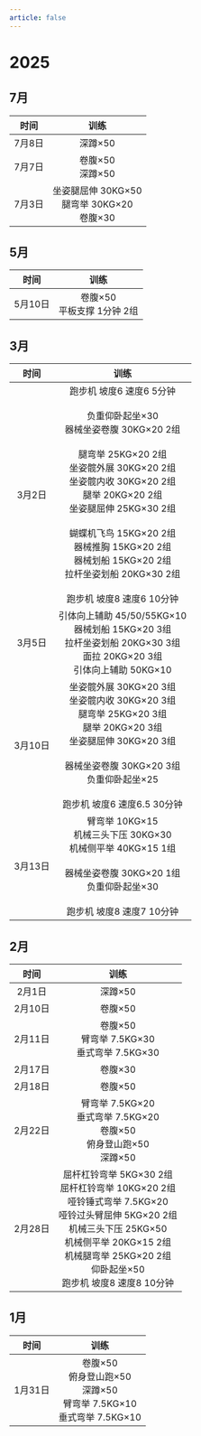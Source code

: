 ```yaml
---
article: false
---
```


# 2025

## 7月

|  时间  |                      训练                      |
|:----:|:--------------------------------------------:|
| 7月8日 |                    深蹲×50                     |
| 7月7日 |               卷腹×50<br/>深蹲×50                |
| 7月3日 | 坐姿腿屈伸 30KG×50<br/>腿弯举 30KG×20<br/>卷腹×30<br/> |

## 5月

|  时间   |          训练           |
|:-----:|:---------------------:|
| 5月10日 | 卷腹×50<br/>平板支撑 1分钟 2组 |

## 3月

|  时间   |                                                                                                                                          训练                                                                                                                                           |
|:-----:|:-------------------------------------------------------------------------------------------------------------------------------------------------------------------------------------------------------------------------------------------------------------------------------------:|
| 3月2日  | 跑步机 坡度6 速度6  5分钟<br/><br/>负重仰卧起坐×30<br/>器械坐姿卷腹 30KG×20 2组<br/><br/>腿弯举 25KG×20 2组<br/>坐姿髋外展 30KG×20 2组<br/>坐姿髋内收 30KG×20 2组<br/>腿举 20KG×20 2组<br/>坐姿腿屈伸 25KG×30 2组<br/><br/>蝴蝶机飞鸟 15KG×20 2组<br/>器械推胸 15KG×20 2组<br/>器械划船 15KG×20 2组<br/>拉杆坐姿划船 20KG×30 2组<br/><br/>跑步机 坡度8 速度6  10分钟 |
| 3月5日  |                                                                                          引体向上辅助 45/50/55KG×10<br/>器械划船 15KG×20 3组<br/>拉杆坐姿划船 20KG×30 3组<br/>面拉 20KG×20 3组<br/>引体向上辅助 50KG×10                                                                                          |
| 3月10日 |                                                         坐姿髋外展 30KG×20 3组<br/>坐姿髋内收 30KG×20 3组<br/>腿弯举 25KG×20 3组<br/>腿举 20KG×20 3组<br/>坐姿腿屈伸 30KG×20 3组<br/><br/>器械坐姿卷腹 30KG×20 3组<br/>负重仰卧起坐×25<br/><br/>跑步机 坡度6 速度6.5  30分钟                                                         |
| 3月13日 |                                                                                臂弯举 10KG×15<br/>机械三头下压 30KG×30<br/>机械侧平举 40KG×15 1组<br/><br/>器械坐姿卷腹 30KG×20 1组<br/>负重仰卧起坐×30<br/><br/>跑步机 坡度8 速度7  10分钟                                                                                |

## 2月

|  时间   |                                                                                       训练                                                                                       |
|:-----:|:------------------------------------------------------------------------------------------------------------------------------------------------------------------------------:|
| 2月1日  |                                                                                     深蹲×50                                                                                      |
| 2月10日 |                                                                                     卷腹×50                                                                                      |
| 2月11日 |                                                                    卷腹×50<br/>臂弯举 7.5KG×30<br/>垂式弯举 7.5KG×30                                                                    |
| 2月17日 |                                                                                     卷腹×30                                                                                      |
| 2月18日 |                                                                                     卷腹×50                                                                                      |
| 2月22日 |                                                        臂弯举 7.5KG×20<br/>垂式弯举 7.5KG×20<br/>卷腹×50<br/>俯身登山跑×50<br/>深蹲×50                                                         |
| 2月28日 | 屈杆杠铃弯举 5KG×30 2组<br/>屈杆杠铃弯举 10KG×20 2组<br/>哑铃锤式弯举 7.5KG×20<br/>哑铃过头臂屈伸 5KG×20 2组<br/>机械三头下压 25KG×50<br/>机械侧平举 20KG×15 2组<br/>机械腿弯举 25KG×20 2组<br/>仰卧起坐×50<br/>跑步机 坡度8 速度8 10分钟 |

## 1月

|  时间   |                               训练                                |
|:-----:|:---------------------------------------------------------------:|
| 1月31日 | 卷腹×50<br/>俯身登山跑×50<br/>深蹲×50<br/>臂弯举 7.5KG×10<br/>垂式弯举 7.5KG×10 |